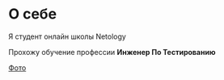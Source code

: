 # О себе
Я студент онлайн школы Netology

Прохожу обучение профессии __Инженер По Тестированию__

[Фото](https://sun9-37.userapi.com/impf/c846020/v846020827/a1411/eSJ43R3-JMc.jpg?size=1215x2160&quality=96&sign=ba84dfaf043edbdc23253fca875caf16&type=album)